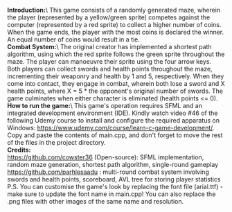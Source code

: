 **Introduction:**\ This game consists of a randomly generated maze, wherein the player (represented by a yellow/green sprite) competes against the computer (represented by a red sprite) to collect a higher number of coins. When the game ends, the player with the most coins is declared the winner. An equal number of coins would result in a tie.\
**Combat System:**\ The original creator has implemented a shortest path algorithm, using which the red sprite follows the green sprite throughout the maze. The player can manoeuvre their sprite using the four arrow keys. Both players can collect swords and health points throughout the maze, incrementing their weaponry and health by 1 and 5, respectively. When they come into contact, they engage in combat, wherein both lose a sword and X health points, where X = 5 * the opponent's original number of swords. The game culminates when either character is eliminated (health points <= 0).\
**How to run the game:**\ This game's operation requires SFML and an integrated development environment (IDE). Kindly watch video #46 of the following Udemy course to install and configure the required apparatus on Windows: https://www.udemy.com/course/learn-c-game-development/. Copy and paste the contents of main.cpp, and don't forget to move the rest of the files in the project directory.\
**Credits:**\
https://github.com/cowster36 (Open-source): SFML implementation, random maze generation, shortest path algorithm, single-round gameplay\
https://github.com/parhlesaadu : multi-round combat system involving swords and health points, scoreboard, AVL tree for storing player statistics\
P.S. You can customise the game's look by replacing the font file (arial.ttf) - make sure to update the font name in main.cpp! You can also replace the .png files with other images of the same name and resolution.
